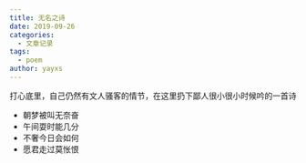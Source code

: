 ```yaml
---
title: 无名之诗
date: 2019-09-26
categories:
  - 文章记录
tags:
  - poem
author: yayxs
---
```


打心底里，自己仍然有文人骚客的情节，在这里扔下鄙人很小很小时候吟的一首诗

- 朝梦被叫无奈奋
- 午间耍时能几分
- 不奢今日会如何
- 愿君走过莫怅恨
